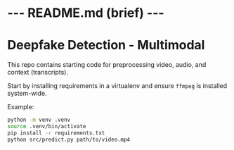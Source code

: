 # --- README.md (brief) ---
# Deepfake Detection - Multimodal

This repo contains starting code for preprocessing video, audio, and context (transcripts).

Start by installing requirements in a virtualenv and ensure `ffmpeg` is installed system-wide.

Example:

```bash
python -m venv .venv
source .venv/bin/activate
pip install -r requirements.txt
python src/predict.py path/to/video.mp4
```